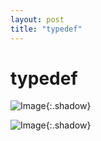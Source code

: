 ```yaml
---
layout: post
title: "typedef"
---
```


# typedef





![Image](https://xusenfeng.github.io/myimages/2-7.jpg){:.shadow}

![Image](https://xusenfeng.github.io/myimages/2-8.jpg){:.shadow}



